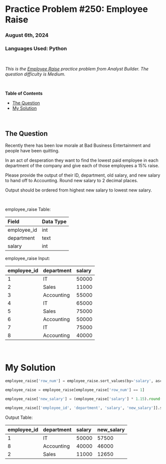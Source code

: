 # **Practice Problem #250: Employee Raise**
### August 6th, 2024
### Languages Used: Python

<br>

*This is the [Employee Raise](https://www.analystbuilder.com/questions/employee-raise-WgKZd) practice problem from Analyst Builder. The question difficulty is Medium.*

<br>

**Table of Contents**

-   [The Question](#the-question)
-   [My Solution](#my-solution)
  
<br>

## The Question

Recently there has been low morale at Bad Business Entertainment and people have been quitting.

In an act of desperation they want to find the lowest paid employee in each department of the company and give each of those employees a 15% raise.

Please provide the output of their ID, department, old salary, and new salary to hand off to Accounting. Round new salary to 2 decimal places.

Output should be ordered from highest new salary to lowest new salary.

<br>

employee_raise Table:

| Field       | Data Type |
| :---------- | :-------- |
| employee_id | int       |
| department  | text      |
| salary      | int       |

employee_raise Input:

| employee_id | department | salary |
| :---------- | :--------- | :----- |
| 1           | IT         | 50000  |
| 2           | Sales      | 11000  |
| 3           | Accounting | 55000  |
| 4           | IT         | 65000  |
| 5           | Sales      | 75000  |
| 6           | Accounting | 50000  |
| 7           | IT         | 75000  |
| 8           | Accounting | 40000  |

<br>

# My Solution

``` Python
employee_raise['row_num'] = employee_raise.sort_values(by='salary', ascending=True).groupby('department').cumcount() + 1

employee_raise = employee_raise[employee_raise['row_num'] == 1]

employee_raise['new_salary'] = (employee_raise['salary'] * 1.15).round(2)

employee_raise[['employee_id', 'department', 'salary', 'new_salary']].sort_values(by='new_salary', ascending=False)
```

Output Table:

| employee_id | department | salary     | new_salary |
| :---------- | :--------- | :--------- | :--------- |
| 1           | IT         | 50000      | 57500      |
| 8           | Accounting | 40000      | 46000      |
| 2           | Sales      | 11000      | 12650      |

